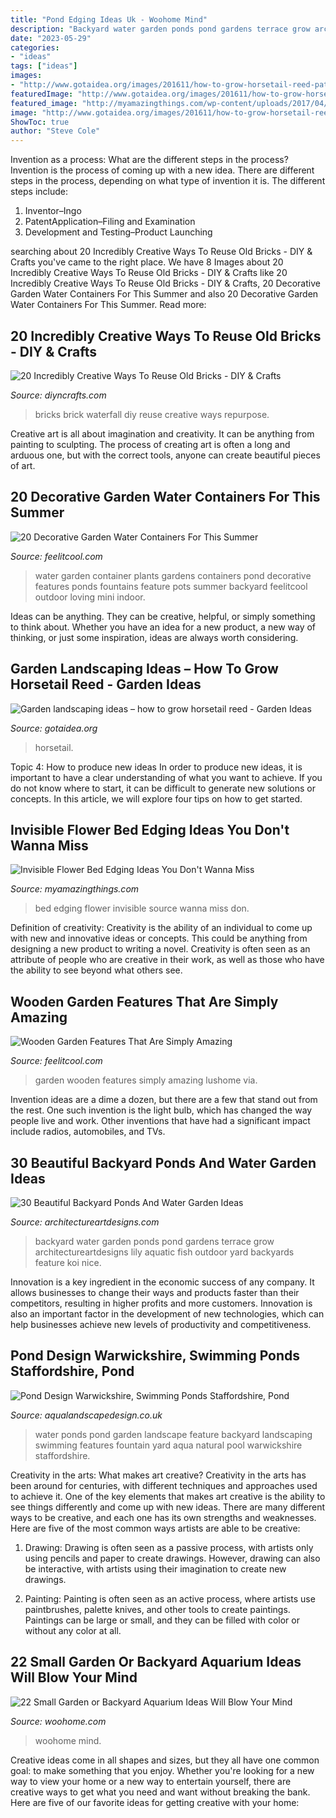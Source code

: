 ```yaml
---
title: "Pond Edging Ideas Uk - Woohome Mind"
description: "Backyard water garden ponds pond gardens terrace grow architectureartdesigns lily aquatic fish outdoor yard backyards feature koi nice"
date: "2023-05-29"
categories:
- "ideas"
tags: ["ideas"]
images:
- "http://www.gotaidea.org/images/201611/how-to-grow-horsetail-reed-patio-design-wood-deck-gravel.jpg"
featuredImage: "http://www.gotaidea.org/images/201611/how-to-grow-horsetail-reed-patio-design-wood-deck-gravel.jpg"
featured_image: "http://myamazingthings.com/wp-content/uploads/2017/04/gravel-1024x682.jpg"
image: "http://www.gotaidea.org/images/201611/how-to-grow-horsetail-reed-patio-design-wood-deck-gravel.jpg"
ShowToc: true
author: "Steve Cole"
---
```



Invention as a process: What are the different steps in the process?
Invention is the process of coming up with a new idea. There are different steps in the process, depending on what type of invention it is. The different steps include: 
1. Inventor–Ingo 
2. PatentApplication–Filing and Examination 
3. Development and Testing–Product Launching 

	

		
searching about 20 Incredibly Creative Ways To Reuse Old Bricks - DIY &amp; Crafts you've came to the right place. We have 8 Images about 20 Incredibly Creative Ways To Reuse Old Bricks - DIY &amp; Crafts like 20 Incredibly Creative Ways To Reuse Old Bricks - DIY &amp; Crafts, 20 Decorative Garden Water Containers For This Summer and also 20 Decorative Garden Water Containers For This Summer. Read more:
		
    
## 20 Incredibly Creative Ways To Reuse Old Bricks - DIY &amp; Crafts

<img loading=lazy src="http://www.diyncrafts.com/wp-content/uploads/2016/08/5-waterfall-from-bricks.jpg" onerror="this.onerror=null;this.src='https://tse2.mm.bing.net/th?id=OIP.1L6remOJNscmhQQFjRafWgHaOY&amp;pid=15.1';" alt="20 Incredibly Creative Ways To Reuse Old Bricks - DIY &amp; Crafts">

_Source: diyncrafts.com_

>bricks brick waterfall diy reuse creative ways repurpose. 

	

Creative art is all about imagination and creativity. It can be anything from painting to sculpting. The process of creating art is often a long and arduous one, but with the correct tools, anyone can create beautiful pieces of art.

    
## 20 Decorative Garden Water Containers For This Summer

<img loading=lazy src="http://feelitcool.com/wp-content/uploads/2016/06/048640498459025bc39e05561b1cec53.jpg" onerror="this.onerror=null;this.src='https://tse1.mm.bing.net/th?id=OIP.MvMkmvVuq9NchjzbsTRRLQHaJ4&amp;pid=15.1';" alt="20 Decorative Garden Water Containers For This Summer">

_Source: feelitcool.com_

>water garden container plants gardens containers pond decorative features ponds fountains feature pots summer backyard feelitcool outdoor loving mini indoor. 

	

Ideas can be anything. They can be creative, helpful, or simply something to think about. Whether you have an idea for a new product, a new way of thinking, or just some inspiration, ideas are always worth considering.

    
## Garden Landscaping Ideas – How To Grow Horsetail Reed - Garden Ideas

<img loading=lazy src="http://www.gotaidea.org/images/201611/how-to-grow-horsetail-reed-patio-design-wood-deck-gravel.jpg" onerror="this.onerror=null;this.src='https://tse2.mm.bing.net/th?id=OIP.iVk_AFzR-2R1enVgaEmbMQHaLK&amp;pid=15.1';" alt="Garden landscaping ideas – how to grow horsetail reed - Garden Ideas">

_Source: gotaidea.org_

>horsetail. 

	

Topic 4: How to produce new ideas
In order to produce new ideas, it is important to have a clear understanding of what you want to achieve. If you do not know where to start, it can be difficult to generate new solutions or concepts. In this article, we will explore four tips on how to get started.

    
## Invisible Flower Bed Edging Ideas You Don&#039;t Wanna Miss

<img loading=lazy src="http://myamazingthings.com/wp-content/uploads/2017/04/gravel-1024x682.jpg" onerror="this.onerror=null;this.src='https://tse2.mm.bing.net/th?id=OIP.Lvh8CMZPlrFskGYr7hpo0wHaE7&amp;pid=15.1';" alt="Invisible Flower Bed Edging Ideas You Don&#039;t Wanna Miss">

_Source: myamazingthings.com_

>bed edging flower invisible source wanna miss don. 

	

Definition of creativity:
Creativity is the ability of an individual to come up with new and innovative ideas or concepts. This could be anything from designing a new product to writing a novel. Creativity is often seen as an attribute of people who are creative in their work, as well as those who have the ability to see beyond what others see.

    
## Wooden Garden Features That Are Simply Amazing

<img loading=lazy src="http://feelitcool.com/wp-content/uploads/2017/03/garden-wooden-features12.jpg" onerror="this.onerror=null;this.src='https://tse3.mm.bing.net/th?id=OIP.b1cmR88G_rP5bImWehzEUQHaKl&amp;pid=15.1';" alt="Wooden Garden Features That Are Simply Amazing">

_Source: feelitcool.com_

>garden wooden features simply amazing lushome via. 

	

Invention ideas are a dime a dozen, but there are a few that stand out from the rest. One such invention is the light bulb, which has changed the way people live and work. Other inventions that have had a significant impact include radios, automobiles, and TVs.

    
## 30 Beautiful Backyard Ponds And Water Garden Ideas

<img loading=lazy src="http://www.architectureartdesigns.com/wp-content/uploads/2013/04/Backyard-ArchitectureArtDesigns-28.jpg" onerror="this.onerror=null;this.src='https://tse4.mm.bing.net/th?id=OIP.y-M27K5KNthjwuwB-IoL-QHaJQ&amp;pid=15.1';" alt="30 Beautiful Backyard Ponds And Water Garden Ideas">

_Source: architectureartdesigns.com_

>backyard water garden ponds pond gardens terrace grow architectureartdesigns lily aquatic fish outdoor yard backyards feature koi nice. 

	

Innovation is a key ingredient in the economic success of any company. It allows businesses to change their ways and products faster than their competitors, resulting in higher profits and more customers. Innovation is also an important factor in the development of new technologies, which can help businesses achieve new levels of productivity and competitiveness.

    
## Pond Design Warwickshire, Swimming Ponds Staffordshire, Pond

<img loading=lazy src="http://www.aqualandscapedesign.co.uk/images/ponds-water_006.jpg" onerror="this.onerror=null;this.src='https://tse1.mm.bing.net/th?id=OIP.yYuP2lBNm5hg0Oz_WWg0rwHaFj&amp;pid=15.1';" alt="Pond Design Warwickshire, Swimming Ponds Staffordshire, Pond">

_Source: aqualandscapedesign.co.uk_

>water ponds pond garden landscape feature backyard landscaping swimming features fountain yard aqua natural pool warwickshire staffordshire. 

	

Creativity in the arts: What makes art creative?
Creativity in the arts has been around for centuries, with different techniques and approaches used to achieve it. One of the key elements that makes art creative is the ability to see things differently and come up with new ideas. There are many different ways to be creative, and each one has its own strengths and weaknesses. Here are five of the most common ways artists are able to be creative: 
1. Drawing: Drawing is often seen as a passive process, with artists only using pencils and paper to create drawings. However, drawing can also be interactive, with artists using their imagination to create new drawings.

2. Painting: Painting is often seen as an active process, where artists use paintbrushes, palette knives, and other tools to create paintings. Paintings can be large or small, and they can be filled with color or without any color at all.

    
## 22 Small Garden Or Backyard Aquarium Ideas Will Blow Your Mind

<img loading=lazy src="https://www.woohome.com/wp-content/uploads/2015/04/outdoor-fish-tank-pond-woohome-2.jpg" onerror="this.onerror=null;this.src='https://tse1.mm.bing.net/th?id=OIP.1UFPKZYku3Pr2qWJmtlLHAHaM8&amp;pid=15.1';" alt="22 Small Garden or Backyard Aquarium Ideas Will Blow Your Mind">

_Source: woohome.com_

>woohome mind. 

	

Creative ideas come in all shapes and sizes, but they all have one common goal: to make something that you enjoy. Whether you're looking for a new way to view your home or a new way to entertain yourself, there are creative ways to get what you need and want without breaking the bank. Here are five of our favorite ideas for getting creative with your home: 

